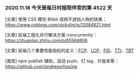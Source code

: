 ### 2020.11.18 今天是每日时报陪伴您的第 4522 天

[文章] 使用 CSS 模仿 Bilibli 视频不遮挡人物的效果：<https://www.cnblogs.com/vickylinj/p/12084621.html>

[文章] 前端工程化并行解决方案-concurrently：<https://zhuanlan.zhihu.com/p/65564606>

[文章] 前端几个重要性能指标的定义：[FCP](https://web.dev/fcp/)、[LCP](https://web.dev/lcp/)、[FID](https://web.dev/fid/)、[TTI](https://web.dev/tti/)、[TBT](https://web.dev/tbt/)

[类库] npm publish 辅助，自动 push、打 tag、升版本等：<https://github.com/sindresorhus/np>
